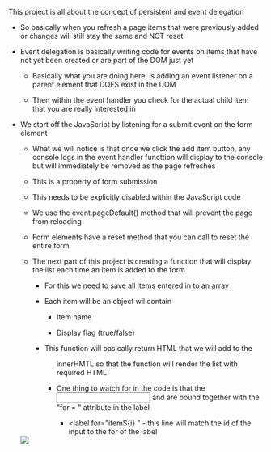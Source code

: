This project is all about the concept of persistent and event delegation 

* So basically when you refresh a page items that were previously added or changes will still stay the same and NOT reset 

* Event delegation is basically writing code for events on items that have not yet been created or are part of the DOM just yet 

  * Basically what you are doing here, is adding an event listener on a parent element that DOES exist in the DOM 

  * Then within the event handler you check for the actual child item that you are really interested in 

* We start off the JavaScript by listening for a submit event on the form element 

  * What we will notice is that once we click the add item button, any console logs in the event handler functtion will display to the console but will immediately be removed as the page refreshes 

  * This is a property of form submission 

  * This needs to be explicitly disabled within the JavaScript code 

  * We use the event.pageDefault() method that will prevent the page from reloading 

  * Form elements have a reset method that you can call to reset the entire form 

  * The next part of this project is creating a function that will display the list each time an item is added to the form 

    * For this we need to save all items entered in to an array 

    * Each item will be an object wil contain 

      * Item name 

      * Display flag (true/false) 

    * This function will basically return HTML that we will add to the <ul> innerHMTL so that the function will render the list with required HTML 

    * One thing to watch for in the code is that the <input> and <label> are bound together with the "for = " attribute in the label 

      * <label for="item${i} " - this line will match the id of the input to the for of the label 

<img src="preview.png">
